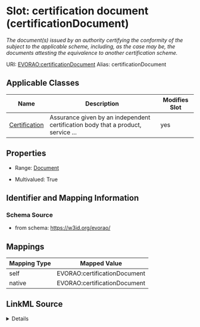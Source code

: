 

# Slot: certification document (certificationDocument) 


_The document(s) issued by an authority certifying the conformity of the subject to the applicable scheme, including, as the case may be, the documents attesting the equivalence to another certification scheme._





URI: [EVORAO:certificationDocument](https://w3id.org/evorao/certificationDocument)
Alias: certificationDocument

<!-- no inheritance hierarchy -->





## Applicable Classes

| Name | Description | Modifies Slot |
| --- | --- | --- |
| [Certification](Certification.md) | Assurance given by an independent certification body that a product, service ... |  yes  |







## Properties

* Range: [Document](Document.md)

* Multivalued: True





## Identifier and Mapping Information







### Schema Source


* from schema: https://w3id.org/evorao/




## Mappings

| Mapping Type | Mapped Value |
| ---  | ---  |
| self | EVORAO:certificationDocument |
| native | EVORAO:certificationDocument |




## LinkML Source

<details>
```yaml
name: certificationDocument
description: The document(s) issued by an authority certifying the conformity of the
  subject to the applicable scheme, including, as the case may be, the documents attesting
  the equivalence to another certification scheme.
title: certification document
from_schema: https://w3id.org/evorao/
rank: 1000
alias: certificationDocument
domain_of:
- Certification
range: Document
required: false
multivalued: true

```
</details>